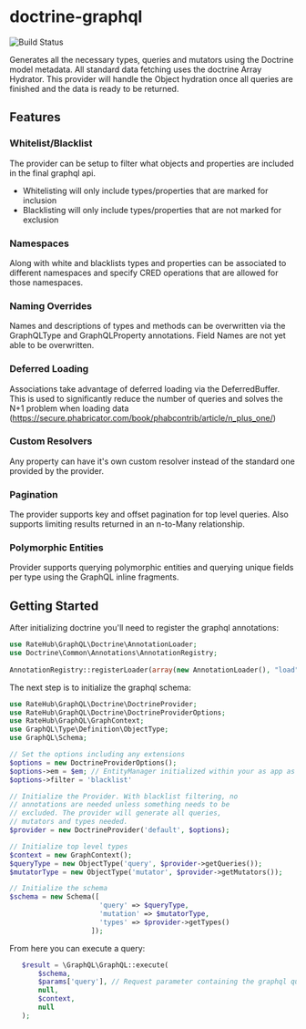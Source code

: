 # doctrine-graphql 
![Build Status](https://travis-ci.org/ratehub/doctrine-graphql.svg?branch=master "Build Status")

Generates all the necessary types, queries and mutators using the Doctrine
model metadata. All standard data fetching uses the doctrine Array Hydrator. This provider
will handle the Object hydration once all queries are finished and the data is ready to be returned.
 
## Features
 
### Whitelist/Blacklist 

 The provider can be setup to filter what objects and properties are included in the final graphql api.
 *  Whitelisting will only include types/properties that are marked for inclusion
 *  Blacklisting will only include types/properties that are not marked for exclusion

### Namespaces			

 Along with white and blacklists types and properties can be associated to different namespaces
 and specify CRED operations that are allowed for those namespaces. 
 
### Naming Overrides 	

 Names and descriptions of types and methods can be overwritten via the GraphQLType and GraphQLProperty annotations. Field Names are not yet able to be overwritten.
 
### Deferred Loading	

 Associations take advantage of deferred loading via the DeferredBuffer. This is used to significantly   reduce the number of queries and solves the N+1 problem when
 loading data (https://secure.phabricator.com/book/phabcontrib/article/n_plus_one/)
 
### Custom Resolvers	

 Any property can have it's own custom resolver instead of the standard one provided
 by the provider.
 
### Pagination

 The provider supports key and offset pagination for top level queries. Also supports limiting
 results returned in an n-to-Many relationship.
 
### Polymorphic Entities	

 Provider supports querying polymorphic entities and querying unique fields per type
 using the GraphQL inline fragments.
 
## Getting Started
 
 After initializing doctrine you'll need to register
 the graphql annotations:
 
 ```php
 use RateHub\GraphQL\Doctrine\AnnotationLoader;
 use Doctrine\Common\Annotations\AnnotationRegistry;
  
 AnnotationRegistry::registerLoader(array(new AnnotationLoader(), "load"));
 ```
 
 The next step is to initialize the graphql schema:
 
 ```php
 use RateHub\GraphQL\Doctrine\DoctrineProvider;
 use RateHub\GraphQL\Doctrine\DoctrineProviderOptions;
 use RateHub\GraphQL\GraphContext;
 use GraphQL\Type\Definition\ObjectType;
 use GraphQL\Schema;
 
 // Set the options including any extensions
 $options = new DoctrineProviderOptions();
 $options->em = $em; // EntityManager initialized within your as app as needed
 $options->filter = 'blacklist'
 
 // Initialize the Provider. With blacklist filtering, no
 // annotations are needed unless something needs to be 
 // excluded. The provider will generate all queries, 
 // mutators and types needed.
 $provider = new DoctrineProvider('default', $options);
 
 // Initialize top level types
 $context = new GraphContext();
 $queryType = new ObjectType('query', $provider->getQueries());
 $mutatorType = new ObjectType('mutator', $provider->getMutators());
 
 // Initialize the schema
 $schema = new Schema([
                       'query' => $queryType,
                       'mutation' => $mutatorType,
                       'types' => $provider->getTypes()
                     ]);
 
 ```
 
 From here you can execute a query:
 
 ```php
    $result = \GraphQL\GraphQL::execute(
        $schema,
        $params['query'], // Request parameter containing the graphql query
        null,
        $context,
        null
    );
 ```
